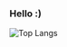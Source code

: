 ### Hello :)


![Top Langs](https://github-readme-stats.vercel.app/api/top-langs/?username=jc-juarez&exclude_repo=dynamocharlotte_ide,dynamocharlotte_compiler)
